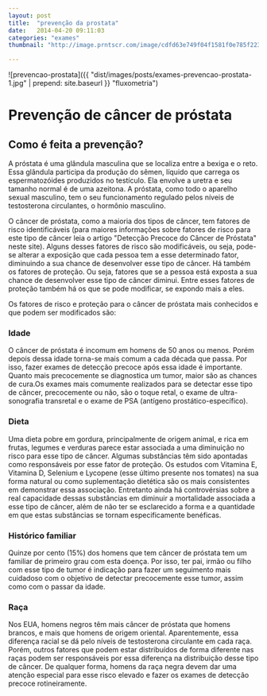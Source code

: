```yaml
---
layout: post
title:  "prevenção da prostata"
date:   2014-04-20 09:11:03
categories: "exames"
thumbnail: "http://image.prntscr.com/image/cdfd63e749f04f1581f0e785f2233e2c.png"

---
```


![prevencao-prostata]({{ "dist/images/posts/exames-prevencao-prostata-1.jpg" | prepend: site.baseurl }} "fluxometria")

# Prevenção de câncer de próstata



## Como é feita a prevenção?

A próstata é uma glândula masculina que se localiza entre a bexiga e o reto. Essa glândula participa da produção do sêmen, líquido que carrega os espermatozóides produzidos no testículo. Ela envolve a uretra e seu tamanho normal é de uma azeitona. 
A próstata, como todo o aparelho sexual masculino, tem o seu funcionamento regulado pelos níveis de testosterona circulantes, o hormônio masculino.

O  câncer de próstata, como a maioria dos tipos de câncer, tem fatores de risco identificáveis (para maiores informações sobre fatores de risco para este tipo de câncer leia o artigo "Detecção Precoce do Câncer de Próstata" neste site).
Alguns desses fatores de risco são modificáveis, ou seja, pode-se alterar a exposição que cada pessoa tem a esse determinado fator, diminuindo a sua chance de desenvolver esse tipo de câncer.
Há também os fatores de proteção. Ou seja, fatores que se a pessoa está exposta a sua chance de desenvolver esse tipo de câncer diminui. Entre esses fatores de proteção também há os que se pode modificar, se expondo mais a eles.

Os fatores de risco e proteção para o câncer de próstata mais conhecidos e que podem ser modificados são:


### Idade

O câncer de próstata é incomum em homens de 50 anos ou menos. Porém depois dessa idade torna-se mais comum a cada década que passa. Por isso, 
fazer exames de detecção precoce após essa idade é importante.
Quanto mais precocemente se diagnostica um tumor, maior são as chances de cura.Os exames mais comumente realizados para se detectar esse tipo de câncer, 
precocemente ou não, são o toque retal, o exame de ultra-sonografia transretal e o exame de PSA (antígeno prostático-específico).

### Dieta

Uma dieta pobre em gordura, principalmente de origem animal, e rica em frutas, legumes e verduras parece estar associada a uma diminuição no risco para esse tipo de câncer. Algumas substâncias têm sido apontadas como responsáveis por esse fator de proteção. Os estudos com Vitamina E, Vitamina D, Selenium e Lycopene (esse último presente nos tomates) na sua forma natural ou como suplementação dietética são os mais consistentes em demonstrar essa associação. Entretanto ainda há controvérsias sobre a real capacidade dessas substâncias em diminuir a mortalidade associada a esse tipo de câncer, além de não ter se esclarecido a forma e a quantidade em que estas substâncias se tornam especificamente benéficas.

### Histórico familiar

Quinze por cento (15%) dos homens que tem câncer de próstata tem um familiar de primeiro grau com esta doença. Por isso, ter pai, irmão ou filho com esse tipo de tumor é indicação para fazer um seguimento mais cuidadoso com o objetivo de detectar precocemente esse tumor, assim como com o passar da idade.

### Raça

Nos EUA, homens negros têm mais câncer de próstata que homens brancos, e mais que homens de origem oriental. Aparentemente, essa diferença racial se dá pelo níveis de testosterona circulante em cada raça. Porém, outros fatores que podem estar distribuídos de forma diferente nas raças podem ser responsáveis por essa diferença na distribuição desse tipo de câncer. De qualquer forma, homens da raça negra devem dar uma atenção especial para esse risco elevado e fazer os exames de detecção precoce rotineiramente.